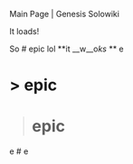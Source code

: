 Main Page | Genesis Solowiki

It loads!

So # epic lol **it __w__o*ks* ** e

# > epic

> # epic

e # e
